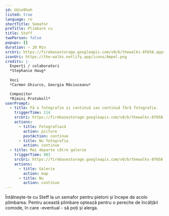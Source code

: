 ```yaml
---
id: Udie9hoh
listed: true
language: ro
shortTitle: Semafor
preTitle: Plimbare cu
title: Steff
twoPerson: false
popups: []
duration: ~ 20 Min
srcUri: https://firebasestorage.googleapis.com/v0/b/thewalks-8f658.appspot.com/o/mp3%2Fv0%2Fde_Udie9hoh%2Fde_Udie9hoh.mp3?alt=media&token=75603db2-b189-4fec-935c-1a4b1bdcab9f
iconUri: https://the-walks.netlify.app/icons/Ampel.png
credits: |-
  Experți / colaboratori
  *Stephanie Haug*
  
  Voci
  *Carmen Ghiurco, Georgia Măciuceanu*

  Compozitor
  *Rimini Protokoll*
userPrompt:
  - title: Fă o fotografie și continuă sau continuă fără fotografie.
    triggerTime: 114
    srcUri: https://firebasestorage.googleapis.com/v0/b/thewalks-8f658.appspot.com/o/mp3%2Fv0%2Fde_Udie9hoh%2Fde_Udie9hoh_loop_1.mp3?alt=media&token=91db6ba4-7f54-4086-af67-935a2a27cfe9
    actions:
      - title: Fotografiază
        action: picture
        postAction: continue
      - title: Nu fotografia
        action: continue
  - title: Mai departe către galerie
    triggerTime: 983
    srcUri: https://firebasestorage.googleapis.com/v0/b/thewalks-8f658.appspot.com/o/static%2Fmedias%2Fmulti_Zeubeel8_loop.mp3?alt=media&token=88349085-3303-48b9-bdc6-fd7b09519a26
    actions:
      - title: Galerie
        action: map
      - title: Nu
        action: continue
---
```

Întâlnește-te cu Steff la un semafor pentru pietoni și începe de acolo plimbarea. Pentru această plimbare optează pentru o pereche de încălțări comode, în care -eventual - să poți și alerga.
